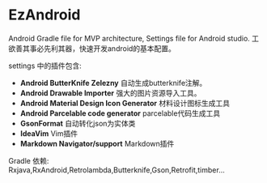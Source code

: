 # EzAndroid
Android Gradle file for MVP architecture, Settings file for Android studio.
工欲善其事必先利其器，快速开发android的基本配置。

settings 中的插件包含:
- **Android ButterKnife Zelezny**  自动生成butterknife注解。
- **Android Drawable Importer**     强大的图片资源导入工具。
- **Android Material Design Icon Generator**  材料设计图标生成工具
- **Android Parcelable code generator**   parcelable代码生成工具
- **GsonFormat**                    自动转化json为实体类
- **IdeaVim**                       Vim插件
- **Markdown Navigator/support**     Markdown插件

Gradle 依赖: Rxjava,RxAndroid,Retrolambda,Butterknife,Gson,Retrofit,timber...
